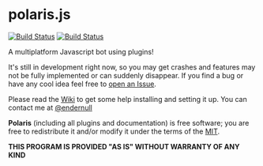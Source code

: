 # polaris.js

<a href="https://github.com/luksireiku/polaris/actions?query=workflow%3A%22Python+application%22">
    <img alt="Build Status" src="https://github.com/luksireiku/polaris/workflows/Python%20application/badge.svg"></a>
<a href="https://github.com/luksireiku/polaris/actions?query=workflow%3ADocker">
    <img alt="Build Status" src="https://github.com/luksireiku/polaris/workflows/Docker/badge.svg"></a>

A multiplatform Javascript bot using plugins!

It's still in development right now, so you may get crashes and features
may not be fully implemented or can suddenly disappear.
If you find a bug or have any cool idea feel free to [open an Issue](https://github.com/luksireiku/polaris.js/issues/new).

Please read the [Wiki](https://github.com/luksireiku/polaris.js/wiki) to get some help installing and setting it up.
You can contact me at [@endernull](https://telegram.me/endernull)

**Polaris** (including all plugins and documentation) is free software; you are free to redistribute it and/or modify it under the terms of the [MIT](LICENSE).

**THIS PROGRAM IS PROVIDED "AS IS" WITHOUT WARRANTY OF ANY KIND**
